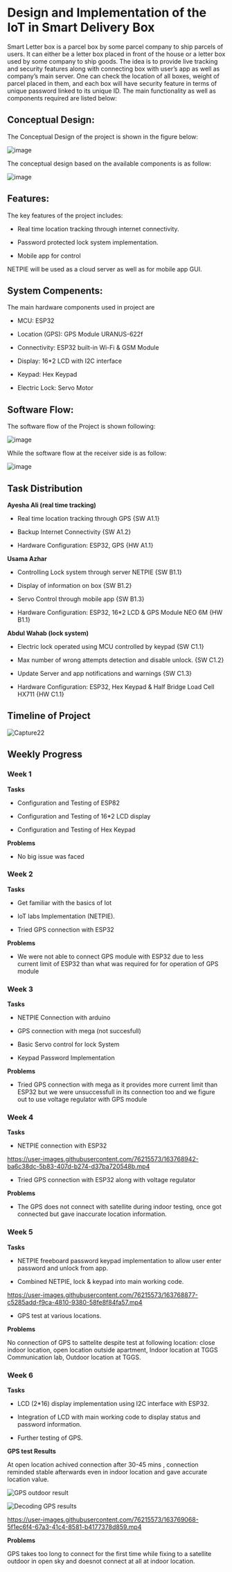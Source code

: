 # Design and Implementation of the IoT in Smart Delivery Box #

Smart Letter box is a parcel box by some parcel company to ship parcels of users. It can either be a letter box placed in front of the house or a letter box used by some company to ship goods. The idea is to provide live tracking and security features along with connecting box with user’s app as well as company’s main server. One can check the location of all boxes, weight of parcel placed in them, and each box will have security feature in terms of unique password linked to its unique ID. The main functionality as well as components required are listed below:

## Conceptual Design: ##

The Conceptual Design of the project is shown in the figure below:

![image](https://user-images.githubusercontent.com/100766772/158037560-96014433-83dc-48c6-b398-9446f60d45cd.png)

The conceptual design based on the available components is as follow:

![image](https://user-images.githubusercontent.com/100766772/158037634-5eda56de-da57-4891-90a1-5c8977086eca.png)

## Features: ##

The key features of the project includes:

- Real time location tracking through internet connectivity.

- Password protected lock system implementation.

- Mobile app for control 

NETPIE will be used as a cloud server as well as for mobile app GUI.

## System Compenents: ##

The main hardware components used in project are

- MCU: ESP32 
 
- Location (GPS): GPS Module URANUS-622f
 
- Connectivity: ESP32 built-in Wi-Fi & GSM Module
 
- Display: 16*2 LCD with I2C interface

- Keypad: Hex Keypad 
 
- Electric Lock: Servo Motor 
 
## Software Flow: ##

The software flow of the Project is shown following:

![image](https://user-images.githubusercontent.com/100766772/158037506-70935154-fb8e-4f35-b959-eacff436c228.png)

While the software flow at the receiver side is as follow:

![image](https://user-images.githubusercontent.com/100766772/158037520-d6427623-2e90-489e-9fc5-155297fd33e1.png)

## Task Distribution ##

**Ayesha Ali (real time tracking)**

- Real time location tracking through GPS {SW A1.1} 

- Backup Internet Connectivity  {SW A1.2}

- Hardware Configuration: ESP32, GPS {HW A1.1}

**Usama Azhar** 

- Controlling Lock system through server NETPIE {SW B1.1}

- Display of information on box {SW B1.2}

- Servo Control through mobile app {SW B1.3} 

- Hardware Configuration: ESP32, 16*2 LCD & GPS Module NEO 6M {HW B1.1}

**Abdul Wahab (lock system)**

- Electric lock operated using MCU controlled by keypad  {SW C1.1}

- Max number of wrong attempts detection and disable unlock. {SW C1.2}

- Update Server and app notifications and warnings {SW C1.3}

- Hardware Configuration: ESP32, Hex Keypad & Half Bridge Load Cell HX711 {HW C1.1}


## Timeline of Project ##

![Capture22](https://user-images.githubusercontent.com/76215573/161130336-5ec5b7e0-420c-4949-af2d-657fee118388.JPG)


## Weekly Progress ##

### Week 1 ###

**Tasks**

- Configuration and Testing of ESP82

- Configuration and Testing of 16*2 LCD display

- Configuration and Testing of Hex Keypad

**Problems**

- No big issue was faced

### Week 2 ###

**Tasks**

- Get familiar with the basics of Iot

- IoT labs Implementation (NETPIE).

- Tried GPS connection with ESP32 

**Problems**

- We were not able to connect GPS module with ESP32 due to less current limit of ESP32 than what was required for for operation of GPS module

### Week 3 ###

**Tasks**

- NETPIE Connection with arduino

- GPS connection with mega (not succesfull)

- Basic Servo control for lock System

- Keypad Password Implementation

**Problems**

- Tried GPS connection with mega as it provides more current limit than ESP32 but we were unsuccessfull in its connection too and we figure out to use voltage    regulator with GPS module 

### Week 4 ###

**Tasks**

- NETPIE connection with ESP32

https://user-images.githubusercontent.com/76215573/163768942-ba6c38dc-5b83-407d-b274-d37ba720548b.mp4

- Tried GPS connection with ESP32 along with voltage regulator 

**Problems**

- The GPS does not connect with satellite during indoor testing, once got connected but gave inaccurate location information.

### Week 5 ###

**Tasks**

- NETPIE freeboard password keypad implementation to allow user enter password and unlock from app.

- Combined NETPIE, lock & keypad into main working code.

https://user-images.githubusercontent.com/76215573/163768877-c5285add-f9ca-4810-9380-58fe8f84fa57.mp4

- GPS test at various locations.

**Problems**

No connection of GPS to sattelite despite test at following location: close indoor location, open location outside apartment, Indoor location at TGGS Communication lab, Outdoor location at TGGS.

### Week 6 ###

**Tasks**

- LCD (2*16) display implementation using I2C interface with ESP32.

- Integration of LCD with main working code to display status and password information.

- Further testing of GPS.

**GPS test Results**

At open location achived connection after 30-45 mins , connection reminded stable afterwards even in indoor location and gave accurate location value.

![GPS outdoor result](https://user-images.githubusercontent.com/76215573/163768160-01cd6973-f1dd-435f-98e0-1a4699bbaa72.jpeg)

![Decoding GPS results](https://user-images.githubusercontent.com/76215573/163768177-74cf7807-4b00-4cb6-9c38-d17b2dd1b627.jpeg)

https://user-images.githubusercontent.com/76215573/163769068-5f1ec6f4-67a3-41c4-8581-b4177378d859.mp4

**Problems**

GPS takes too long to connect for the first time while fixing to a satellite outdoor in open sky and doesnot connect at all at indoor location.
